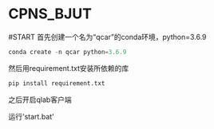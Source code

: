 # CPNS_BJUT

#START 
首先创建一个名为“qcar”的conda环境，python=3.6.9
```python
conda create -n qcar python=3.6.9
```
然后用requirement.txt安装所依赖的库
```python
pip install requirement.txt
```
之后开启qlab客户端

运行'start.bat'
